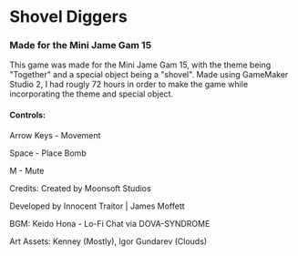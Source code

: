 # Shovel Diggers
### Made for the Mini Jame Gam 15

This game was made for the Mini Jame Gam 15, with the theme being "Together" and a special object being a "shovel". 
Made using GameMaker Studio 2, I had rougly 72 hours in order to make the game while incorporating the theme and special object.

#### Controls:
Arrow Keys - Movement

Space - Place Bomb

M - Mute


Credits: Created by Moonsoft Studios

Developed by Innocent Traitor | James Moffett

BGM: Keido Hona - Lo-Fi Chat via DOVA-SYNDROME

Art Assets: Kenney (Mostly), Igor Gundarev (Clouds)

